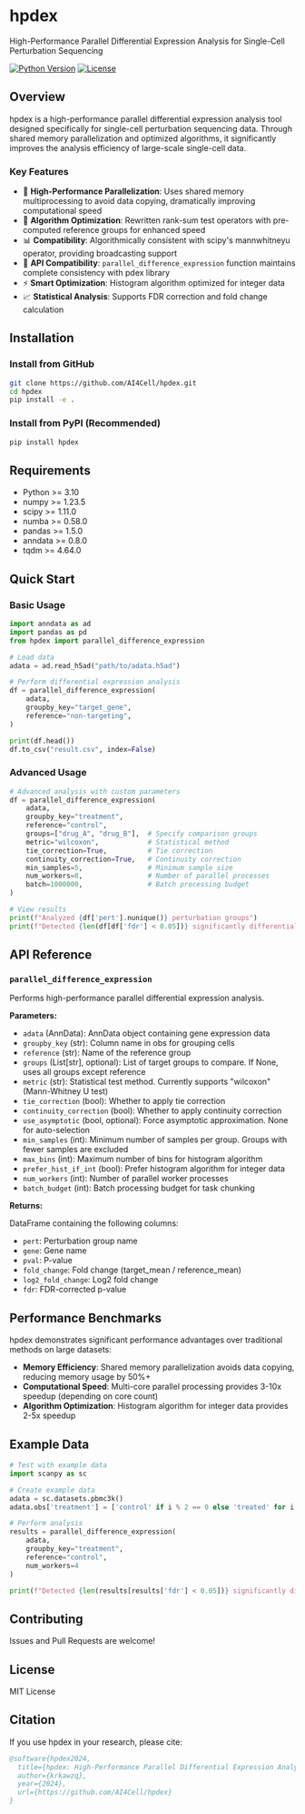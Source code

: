 # hpdex

High-Performance Parallel Differential Expression Analysis for Single-Cell Perturbation Sequencing

[![Python Version](https://img.shields.io/badge/python-3.10+-blue.svg)](https://www.python.org/downloads/)
[![License](https://img.shields.io/badge/license-MIT-green.svg)](LICENSE)

## Overview

hpdex is a high-performance parallel differential expression analysis tool designed specifically for single-cell perturbation sequencing data. Through shared memory parallelization and optimized algorithms, it significantly improves the analysis efficiency of large-scale single-cell data.

### Key Features

- 🚀 **High-Performance Parallelization**: Uses shared memory multiprocessing to avoid data copying, dramatically improving computational speed
- 🔬 **Algorithm Optimization**: Rewritten rank-sum test operators with pre-computed reference groups for enhanced speed
- 📊 **Compatibility**: Algorithmically consistent with scipy's mannwhitneyu operator, providing broadcasting support
- 🔄 **API Compatibility**: `parallel_difference_expression` function maintains complete consistency with pdex library
- ⚡ **Smart Optimization**: Histogram algorithm optimized for integer data
- 📈 **Statistical Analysis**: Supports FDR correction and fold change calculation

## Installation

### Install from GitHub

```bash
git clone https://github.com/AI4Cell/hpdex.git
cd hpdex
pip install -e .
```

### Install from PyPI (Recommended)

```bash
pip install hpdex
```

## Requirements

- Python >= 3.10
- numpy >= 1.23.5
- scipy >= 1.11.0
- numba >= 0.58.0
- pandas >= 1.5.0
- anndata >= 0.8.0
- tqdm >= 4.64.0

## Quick Start

### Basic Usage

```python
import anndata as ad
import pandas as pd
from hpdex import parallel_difference_expression

# Load data
adata = ad.read_h5ad("path/to/adata.h5ad")

# Perform differential expression analysis
df = parallel_difference_expression(
    adata,
    groupby_key="target_gene",
    reference="non-targeting",
)

print(df.head())
df.to_csv("result.csv", index=False)
```

### Advanced Usage

```python
# Advanced analysis with custom parameters
df = parallel_difference_expression(
    adata,
    groupby_key="treatment",
    reference="control",
    groups=["drug_A", "drug_B"],  # Specify comparison groups
    metric="wilcoxon",            # Statistical method
    tie_correction=True,          # Tie correction
    continuity_correction=True,   # Continuity correction
    min_samples=5,                # Minimum sample size
    num_workers=8,                # Number of parallel processes
    batch=1000000,                # Batch processing budget
)

# View results
print(f"Analyzed {df['pert'].nunique()} perturbation groups")
print(f"Detected {len(df[df['fdr'] < 0.05])} significantly differential genes")
```

## API Reference

### `parallel_difference_expression`

Performs high-performance parallel differential expression analysis.

**Parameters:**

- `adata` (AnnData): AnnData object containing gene expression data
- `groupby_key` (str): Column name in obs for grouping cells
- `reference` (str): Name of the reference group
- `groups` (List[str], optional): List of target groups to compare. If None, uses all groups except reference
- `metric` (str): Statistical test method. Currently supports "wilcoxon" (Mann-Whitney U test)
- `tie_correction` (bool): Whether to apply tie correction
- `continuity_correction` (bool): Whether to apply continuity correction
- `use_asymptotic` (bool, optional): Force asymptotic approximation. None for auto-selection
- `min_samples` (int): Minimum number of samples per group. Groups with fewer samples are excluded
- `max_bins` (int): Maximum number of bins for histogram algorithm
- `prefer_hist_if_int` (bool): Prefer histogram algorithm for integer data
- `num_workers` (int): Number of parallel worker processes
- `batch_budget` (int): Batch processing budget for task chunking

**Returns:**

DataFrame containing the following columns:
- `pert`: Perturbation group name
- `gene`: Gene name
- `pval`: P-value
- `fold_change`: Fold change (target_mean / reference_mean)
- `log2_fold_change`: Log2 fold change
- `fdr`: FDR-corrected p-value

## Performance Benchmarks

hpdex demonstrates significant performance advantages over traditional methods on large datasets:

- **Memory Efficiency**: Shared memory parallelization avoids data copying, reducing memory usage by 50%+
- **Computational Speed**: Multi-core parallel processing provides 3-10x speedup (depending on core count)
- **Algorithm Optimization**: Histogram algorithm for integer data provides 2-5x speedup

## Example Data

```python
# Test with example data
import scanpy as sc

# Create example data
adata = sc.datasets.pbmc3k()
adata.obs['treatment'] = ['control' if i % 2 == 0 else 'treated' for i in range(adata.n_obs)]

# Perform analysis
results = parallel_difference_expression(
    adata,
    groupby_key="treatment",
    reference="control",
    num_workers=4
)

print(f"Detected {len(results[results['fdr'] < 0.05])} significantly differential genes")
```

## Contributing

Issues and Pull Requests are welcome!

## License

MIT License

## Citation

If you use hpdex in your research, please cite:

```bibtex
@software{hpdex2024,
  title={hpdex: High-Performance Parallel Differential Expression Analysis},
  author={krkawzq},
  year={2024},
  url={https://github.com/AI4Cell/hpdex}
}
```